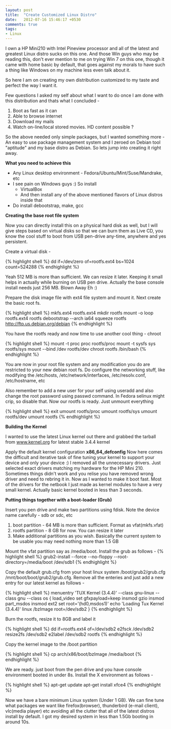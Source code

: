 ```yaml
---
layout: post
title:  "Create Customized Linux Distro"
date:   2012-07-16 15:46:17 +0530
comments: true
tags:
- Linux
---
```

I own a HP Mini210 with Intel Pineview processor and all of the latest and greatest Linux distro sucks on this one. And those Win guys who may be reading this, don't ever mention to me on trying Win 7 on this one, though it came with home basic by default, that goes against my morals to have such a thing like Windows on my machine less even talk about it.

So here I am on creating my own distribution customized to my taste and perfect the way I want it.

Few questions I asked my self about what I want to do once I am done with this distribution and thats what I concluded - 

1. Boot as fast as it can
2. Able to browse internet
3. Download my mails
4. Watch on-line/local stored movies. HD content possible ?

So the above needed only simple packages, but I wanted something more - An easy to use package management system and I zeroed on Debian tool "aptitude" and my base distro as Debian. So lets jump into creating it right away.

**What you need to achieve this**

* Any Linux desktop environment - Fedora/Ubuntu/Mint/Suse/Mandrake, etc
* I see pain on Windows guys :) So install
  * VirtualBox
  * And then install any of the above mentioned flavors of Linux distros inside that
* Do install debootstrap, make, gcc

**Creating the base root file system**

Now you can directly install this on a physical hard disk as well, but I will give steps based on virtual disks so that we can burn them as Live CD, you know the cool stuff to boot from USB pen-drive any-time, anywhere and yes persistent.

Create a virtual disk -

{% highlight shell %}
dd if=/dev/zero of=rootfs.ext4 bs=1024 count=524288
{% endhighlight %}

Yeah 512 MB is more than sufficient. We can resize it later. Keeping it small helps in actually while burning on USB pen drive. Actually the base console install needs just 256 MB. Blown Away Eh :)

Prepare the disk image file with ext4 file system and mount it. Next create the basic root fs.

{% highlight shell %}
mkfs.ext4 rootfs.ext4
mkdir rootfs
mount -o loop rootfs.ext4 rootfs
debootstrap --arch ia64 squeeze rootfs http://ftp.us.debian.org/debian
{% endhighlight %}

You have the rootfs ready and now time to use another cool thing - chroot

{% highlight shell %}
mount -t proc proc rootfs/proc
mount -t sysfs sys rootfs/sys
mount --bind /dev rootfs/dev
chroot rootfs /bin/bash
{% endhighlight %}

You are now in your root file system and any modification you do are restricted to your new debian root fs. Do configure the networking stuff, like modifying the /etc/hosts, /etc/network/interfaces, /etc/resolv.conf, /etc/hostname, etc

Also remember to add a new user for your self using useradd and also change the root password using passwd command. In Fedora selinux might crip, so disable that. Now our rootfs is ready. Just unmount everything

{% highlight shell %}
exit
umount rootfs/proc
umount rootfs/sys
umount rootfs/dev
umount rootfs
{% endhighlight %}

**Building the Kernel**

I wanted to use the latest Linux kernel out there and grabbed the tarball from www.kernel.org for latest stable 3.4.4 kernel

Apply the default kernel configuration **x86_64_defconfig**
Now here comes the difficult and iterative task of fine tuning your kernel to support your device and only your device :) I removed all the unnecessary drivers. Just selected exact drivers matching my hardware for the HP Mini 210. Sometimes things didn't work and you relise you have removed wrong driver and need to rebring it in. Now as I wanted to make it boot fast. Most of the drivers for the netbook I just made as kernel modules to have a very small kernel. Actually basic kernel booted in less than 3 seconds. 

**Putting things together with a boot-loader (Grub)**

Insert you pen drive and make two partitions using fdisk. Note the device name carefully - sdb or sdc, etc

1. boot partition - 64 MB is more than sufficient. Format as vfat(mkfs.vfat)
2. rootfs partition - 8 GB for now. You can resize it later
3. Make additional partitions as you wish. Basically the current system to be usable you may need nothing more than 1.5 GB

Mount the vfat partition say as /media/boot. Install the grub as follows -
{% highlight shell %}
grub2-install --force --no-floppy --root-directory=/media/boot /dev/sdb1
{% endhighlight %}

Copy the default grub.cfg from your host linux system /boot/grub2/grub.cfg /mnt/boot/boot/grub2/grub.cfg. Remove all the enteries and just add a new entry for our latest kernel as follows -

{% highlight shell %}
menuentry 'TUX Kernel (3.4.4)' --class gnu-linux --class gnu --class os {
	load_video
	set gfxpayload=keep
	insmod gzio
	insmod part_msdos
	insmod ext2
	set root='(hd0,msdos1)'
	echo 'Loading Tux Kernel (3.4.4)'
	linux   /bzImage root=/dev/sdb2
}
{% endhighlight %}

Burn the rootfs, resize it to 8GB and label it

{% highlight shell %}
dd if=rootfs.ext4 of=/dev/sdb2
e2fsck /dev/sdb2
resize2fs /dev/sdb2
e2label /dev/sdb2 rootfs
{% endhighlight %}

Copy the kernel image to the /boot partition

{% highlight shell %}
cp arch/x86/boot/bzImage /media/boot
{% endhighlight %}

We are ready. just boot from the pen drive and you have console environment booted in under 8s. Install the X environment as  follows -

{% highlight shell %}
apt-get update
apt-get install xfce4
{% endhighlight %}

Now we have a bare minimum Linux system (Under 1 GB). We can fine tune what packages we want like firefox(browser), thunderbird (e-mail client), vlc(media player) etc avoiding all the clutter that all of the latest distros install by default. I got my desired system in less than 1.5Gb booting in around 10s.

